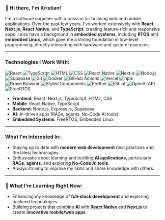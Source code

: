 ### 👋 Hi there, I'm Kristian!

I'm a software engineer with a passion for building web and mobile applications. Over the past few years, I've worked extensively with **React**, **Next.js**, **React Native**, and **TypeScript**, creating feature-rich and responsive apps. I also have a background in **embedded systems**, including **RTOS** and **embedded Linux**, which gave me a strong foundation in low-level programming, directly interacting with hardware and system resources.

---

### Technologies I Work With:
<p>
  <img alt="React" src="https://img.shields.io/badge/-React-45b8d8?style=flat-square&logo=react&logoColor=white" />
  <img alt="TypeScript" src="https://img.shields.io/badge/-TypeScript-007ACC?style=flat-square&logo=typescript&logoColor=white" />
  <img alt="HTML" src="https://img.shields.io/badge/-HTML-E34F26?style=flat-square&logo=html5&logoColor=white" />
  <img alt="CSS" src="https://img.shields.io/badge/-CSS-1572B6?style=flat-square&logo=css3&logoColor=white" />
  <img alt="React Native" src="https://img.shields.io/badge/-React%20Native-61DAFB?style=flat-square&logo=react&logoColor=white" />
  <img alt="Next.js" src="https://img.shields.io/badge/-Next.js-000000?style=flat-square&logo=next.js&logoColor=white" />
  <img alt="Node.js" src="https://img.shields.io/badge/-Node.js-43853d?style=flat-square&logo=node.js&logoColor=white" />
  <img alt="Supabase" src="https://img.shields.io/badge/-Supabase-3ECF8E?style=flat-square&logo=supabase&logoColor=white" />
  <img alt="Git" src="https://img.shields.io/badge/-Git-F05032?style=flat-square&logo=git&logoColor=white" />
  <img alt="Docker" src="https://img.shields.io/badge/-Docker-46a2f1?style=flat-square&logo=docker&logoColor=white" />
  <img alt="GitHub Actions" src="https://img.shields.io/badge/-GitHub%20Actions-2088FF?style=flat-square&logo=github-actions&logoColor=white" />
  <img alt="Vercel" src="https://img.shields.io/badge/Vercel-000000?style=flat-square&logo=vercel&logoColor=white" />
  <img alt="npm" src="https://img.shields.io/badge/-npm-CB3837?style=flat-square&logo=npm&logoColor=white" />
  <img alt="Brave Browser" src="https://img.shields.io/badge/-Brave%20Browser-FB542B?style=flat-square&logo=brave&logoColor=white" />
  <img alt="Styled Components" src="https://img.shields.io/badge/-Styled%20Components-db7092?style=flat-square&logo=styled-components&logoColor=white" />
  <img alt="Prettier" src="https://img.shields.io/badge/-Prettier-F7B93E?style=flat-square&logo=prettier&logoColor=white" />
  <img alt="ESLint" src="https://img.shields.io/badge/-ESLint-4B32C3?style=flat-square&logo=eslint&logoColor=white" />
  <img alt="OpenAI API" src="https://img.shields.io/badge/-OpenAI%20API-000000?style=flat-square&logo=openai&logoColor=white" />
  <img alt="FreeRTOS" src="https://img.shields.io/badge/-FreeRTOS-00A9E0?style=flat-square&logo=freertos&logoColor=white" />
</p>


- **Frontend**: React, Next.js, TypeScript, HTML, CSS
- **Mobile**: React Native, TypeScript
- **Backend**: Node.js, Express.js, Supabase
- **AI**: AI-driven apps (RAGs, agents, No-Code AI tools)
- **Embedded Systems**: FreeRTOS, Embedded Linux

---

### What I'm Interested In:
- Staying up to date with **modern web development** best practices and the latest technologies.
- Enthusiastic about learning and building **AI applications**, particularly **RAGs**, **agents**, and exploring **No-Code AI tools**.
- Always striving to improve my skills and share knowledge with others.

---

### 🌱 What I'm Learning Right Now:
- Enhancing my knowledge of **full-stack development** and exploring backend technologies.
- Building projects that combine **AI** with **React Native** and **Next.js** to create **innovative mobile/web apps**.

